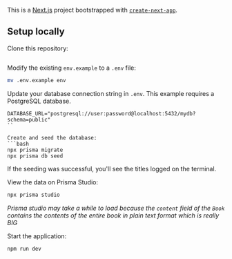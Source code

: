 This is a [Next.js](https://nextjs.org/) project bootstrapped with [`create-next-app`](https://github.com/vercel/next.js/tree/canary/packages/create-next-app).

## Setup locally

Clone this repository:
```bash
```

Modify the existing `env.example` to a `.env` file:
```bash
mv .env.example env
```

Update your database connection string in `.env`. This example requires a PostgreSQL database.

```
DATABASE_URL="postgresql://user:password@localhost:5432/mydb?schema=public"
``

Create and seed the database:
```bash
npx prisma migrate
npx prisma db seed
```

If the seeding was successful, you'll see the titles logged on the terminal.

View the data on Prisma Studio:
```bash
npx prisma studio
```

*Prisma studio may take a while to load because the `content` field of the `Book` contains the contents of the entire book in plain text format which is really BIG*

Start the application:
```
npm run dev
```
